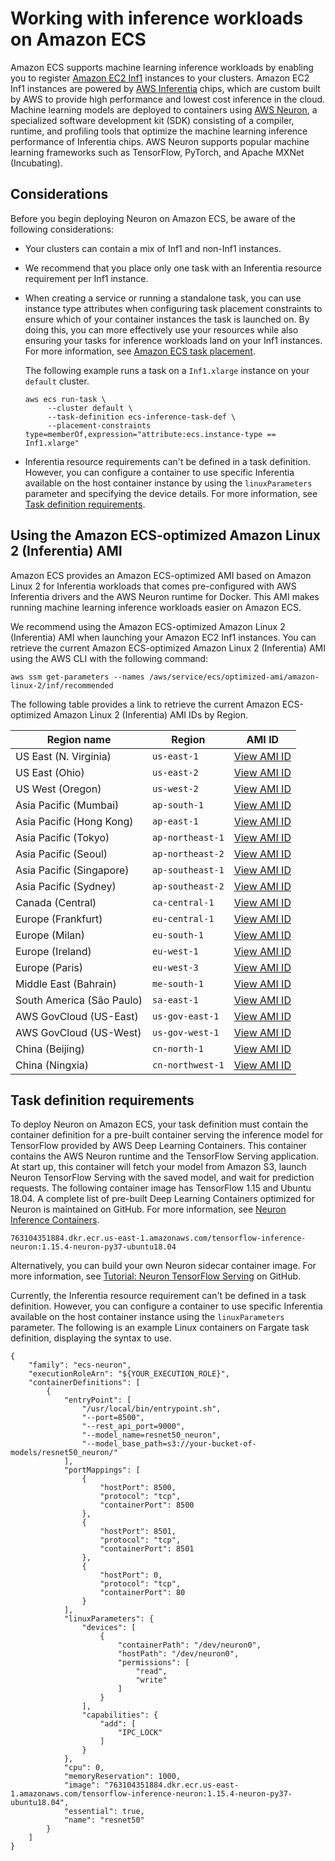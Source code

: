 # Working with inference workloads on Amazon ECS<a name="ecs-inference"></a>

Amazon ECS supports machine learning inference workloads by enabling you to register [Amazon EC2 Inf1](http://aws.amazon.com/ec2/instance-types/inf1/) instances to your clusters\. Amazon EC2 Inf1 instances are powered by [AWS Inferentia](http://aws.amazon.com/machine-learning/inferentia/) chips, which are custom built by AWS to provide high performance and lowest cost inference in the cloud\. Machine learning models are deployed to containers using [AWS Neuron](http://aws.amazon.com/machine-learning/neuron/), a specialized software development kit \(SDK\) consisting of a compiler, runtime, and profiling tools that optimize the machine learning inference performance of Inferentia chips\. AWS Neuron supports popular machine learning frameworks such as TensorFlow, PyTorch, and Apache MXNet \(Incubating\)\.

## Considerations<a name="ecs-inference-considerations"></a>

Before you begin deploying Neuron on Amazon ECS, be aware of the following considerations:
+ Your clusters can contain a mix of Inf1 and non\-Inf1 instances\.
+ We recommend that you place only one task with an Inferentia resource requirement per Inf1 instance\.
+ When creating a service or running a standalone task, you can use instance type attributes when configuring task placement constraints to ensure which of your container instances the task is launched on\. By doing this, you can more effectively use your resources while also ensuring your tasks for inference workloads land on your Inf1 instances\. For more information, see [Amazon ECS task placement](task-placement.md)\.

  The following example runs a task on a `Inf1.xlarge` instance on your `default` cluster\.

  ```
  aws ecs run-task \
       --cluster default \
       --task-definition ecs-inference-task-def \
       --placement-constraints type=memberOf,expression="attribute:ecs.instance-type == Inf1.xlarge"
  ```
+ Inferentia resource requirements can't be defined in a task definition\. However, you can configure a container to use specific Inferentia available on the host container instance by using the `linuxParameters` parameter and specifying the device details\. For more information, see [Task definition requirements](#ecs-inference-requirements)\.

## Using the Amazon ECS\-optimized Amazon Linux 2 \(Inferentia\) AMI<a name="ecs-inference-ami"></a>

Amazon ECS provides an Amazon ECS\-optimized AMI based on Amazon Linux 2 for Inferentia workloads that comes pre\-configured with AWS Inferentia drivers and the AWS Neuron runtime for Docker\. This AMI makes running machine learning inference workloads easier on Amazon ECS\.

We recommend using the Amazon ECS\-optimized Amazon Linux 2 \(Inferentia\) AMI when launching your Amazon EC2 Inf1 instances\. You can retrieve the current Amazon ECS\-optimized Amazon Linux 2 \(Inferentia\) AMI using the AWS CLI with the following command:

```
aws ssm get-parameters --names /aws/service/ecs/optimized-ami/amazon-linux-2/inf/recommended
```

The following table provides a link to retrieve the current Amazon ECS\-optimized Amazon Linux 2 \(Inferentia\) AMI IDs by Region\.


|  Region name  |  Region  |  AMI ID  | 
| --- | --- | --- | 
|  US East \(N\. Virginia\)  |  `us-east-1`  |  [View AMI ID](https://us-east-1.console.aws.amazon.com/systems-manager/parameters/aws/service/ecs/optimized-ami/amazon-linux-2/inf/recommended/image_id/description?region=us-east-1#)  | 
|  US East \(Ohio\)  |  `us-east-2`  |  [View AMI ID](https://us-east-2.console.aws.amazon.com/systems-manager/parameters/aws/service/ecs/optimized-ami/amazon-linux-2/inf/recommended/image_id/description?region=us-east-2#)  | 
|  US West \(Oregon\)  |  `us-west-2`  |  [View AMI ID](https://us-west-2.console.aws.amazon.com/systems-manager/parameters/aws/service/ecs/optimized-ami/amazon-linux-2/inf/recommended/image_id/description?region=us-west-2#)  | 
|  Asia Pacific \(Mumbai\)  |  `ap-south-1`  |  [View AMI ID](https://ap-south-1.console.aws.amazon.com/systems-manager/parameters/aws/service/ecs/optimized-ami/amazon-linux-2/inf/recommended/image_id/description?region=ap-south-1#)  | 
|  Asia Pacific \(Hong Kong\)  |  `ap-east-1`  |  [View AMI ID](https://ap-east-1.console.aws.amazon.com/systems-manager/parameters/aws/service/ecs/optimized-ami/amazon-linux-2/inf/recommended/image_id/description?region=ap-east-1#)  | 
|  Asia Pacific \(Tokyo\)  |  `ap-northeast-1`  |  [View AMI ID](https://ap-northeast-1.console.aws.amazon.com/systems-manager/parameters/aws/service/ecs/optimized-ami/amazon-linux-2/inf/recommended/image_id/description?region=ap-northeast-1#)  | 
|  Asia Pacific \(Seoul\)  |  `ap-northeast-2`  |  [View AMI ID](https://ap-northeast-2.console.aws.amazon.com/systems-manager/parameters/aws/service/ecs/optimized-ami/amazon-linux-2/inf/recommended/image_id/description?region=ap-northeast-2#)  | 
|  Asia Pacific \(Singapore\)  |  `ap-southeast-1`  |  [View AMI ID](https://ap-southeast-1.console.aws.amazon.com/systems-manager/parameters/aws/service/ecs/optimized-ami/amazon-linux-2/inf/recommended/image_id/description?region=ap-southeast-1#)  | 
|  Asia Pacific \(Sydney\)  |  `ap-southeast-2`  |  [View AMI ID](https://ap-southeast-2.console.aws.amazon.com/systems-manager/parameters/aws/service/ecs/optimized-ami/amazon-linux-2/inf/recommended/image_id/description?region=ap-southeast-2#)  | 
|  Canada \(Central\)  |  `ca-central-1`  |  [View AMI ID](https://ca-central-1.console.aws.amazon.com/systems-manager/parameters/aws/service/ecs/optimized-ami/amazon-linux-2/inf/recommended/image_id/description?region=ca-central-1#)  | 
|  Europe \(Frankfurt\)  |  `eu-central-1`  |  [View AMI ID](https://eu-central-1.console.aws.amazon.com/systems-manager/parameters/aws/service/ecs/optimized-ami/amazon-linux-2/inf/recommended/image_id/description?region=eu-central-1#)  | 
|  Europe \(Milan\)  |  `eu-south-1`  |  [View AMI ID](https://eu-south-1.console.aws.amazon.com/systems-manager/parameters/aws/service/ecs/optimized-ami/amazon-linux-2/inf/recommended/image_id/description?region=eu-south-1#)  | 
|  Europe \(Ireland\)  |  `eu-west-1`  |  [View AMI ID](https://eu-west-1.console.aws.amazon.com/systems-manager/parameters/aws/service/ecs/optimized-ami/amazon-linux-2/inf/recommended/image_id/description?region=eu-west-1#)  | 
|  Europe \(Paris\)  |  `eu-west-3`  |  [View AMI ID](https://eu-west-3.console.aws.amazon.com/systems-manager/parameters/aws/service/ecs/optimized-ami/amazon-linux-2/inf/recommended/image_id/description?region=eu-west-3#)  | 
|  Middle East \(Bahrain\)  |  `me-south-1`  |  [View AMI ID](https://me-south-1.console.aws.amazon.com/systems-manager/parameters/aws/service/ecs/optimized-ami/amazon-linux-2/inf/recommended/image_id/description?region=me-south-1#)  | 
|  South America \(São Paulo\)  |  `sa-east-1`  |  [View AMI ID](https://sa-east-1.console.aws.amazon.com/systems-manager/parameters/aws/service/ecs/optimized-ami/amazon-linux-2/inf/recommended/image_id/description?region=sa-east-1#)  | 
|  AWS GovCloud \(US\-East\)  | `us-gov-east-1` |  [View AMI ID](https://us-gov-east-1.console.amazonaws-us-gov.com/systems-manager/parameters/aws/service/ecs/optimized-ami/amazon-linux-2/inf/recommended/image_id/description?region=us-gov-east-1#)  | 
|  AWS GovCloud \(US\-West\)  | `us-gov-west-1` |  [View AMI ID](https://us-gov-west-1.console.amazonaws-us-gov.com/systems-manager/parameters/aws/service/ecs/optimized-ami/amazon-linux-2/inf/recommended/image_id/description?region=us-gov-west-1#)  | 
|  China \(Beijing\)  |  `cn-north-1`  |  [View AMI ID](https://cn-north-1.console.amazonaws.cn/systems-manager/parameters/aws/service/ecs/optimized-ami/amazon-linux-2/inf/recommended/image_id/description?region=cn-north-1#)  | 
|  China \(Ningxia\)  |  `cn-northwest-1`  |  [View AMI ID](https://cn-northwest-1.console.amazonaws.cn/systems-manager/parameters/aws/service/ecs/optimized-ami/amazon-linux-2/inf/recommended/image_id/description?region=cn-northwest-1#)  | 

## Task definition requirements<a name="ecs-inference-requirements"></a>

To deploy Neuron on Amazon ECS, your task definition must contain the container definition for a pre\-built container serving the inference model for TensorFlow provided by AWS Deep Learning Containers\. This container contains the AWS Neuron runtime and the TensorFlow Serving application\. At start up, this container will fetch your model from Amazon S3, launch Neuron TensorFlow Serving with the saved model, and wait for prediction requests\. The following container image has TensorFlow 1\.15 and Ubuntu 18\.04\. A complete list of pre\-built Deep Learning Containers optimized for Neuron is maintained on GitHub\. For more information, see [Neuron Inference Containers](https://github.com/aws/deep-learning-containers/blob/master/available_images.md#neuron-inference-containers)\.

```
763104351884.dkr.ecr.us-east-1.amazonaws.com/tensorflow-inference-neuron:1.15.4-neuron-py37-ubuntu18.04
```

Alternatively, you can build your own Neuron sidecar container image\. For more information, see [Tutorial: Neuron TensorFlow Serving](https://github.com/aws/aws-neuron-sdk/blob/master/neuron-guide/neuron-frameworks/tensorflow-neuron/tutorials/tensorflow-tutorial-setup.rst) on GitHub\.

Currently, the Inferentia resource requirement can't be defined in a task definition\. However, you can configure a container to use specific Inferentia available on the host container instance using the `linuxParameters` parameter\. The following is an example Linux containers on Fargate task definition, displaying the syntax to use\.

```
{
    "family": "ecs-neuron",
    "executionRoleArn": "${YOUR_EXECUTION_ROLE}",
    "containerDefinitions": [
        {
            "entryPoint": [
                "/usr/local/bin/entrypoint.sh",
                "--port=8500",
                "--rest_api_port=9000",
                "--model_name=resnet50_neuron",
                "--model_base_path=s3://your-bucket-of-models/resnet50_neuron/"
            ],
            "portMappings": [
                {
                    "hostPort": 8500,
                    "protocol": "tcp",
                    "containerPort": 8500
                },
                {
                    "hostPort": 8501,
                    "protocol": "tcp",
                    "containerPort": 8501
                },
                {
                    "hostPort": 0,
                    "protocol": "tcp",
                    "containerPort": 80
                }
            ],
            "linuxParameters": {
                "devices": [
                    {
                        "containerPath": "/dev/neuron0",
                        "hostPath": "/dev/neuron0",
                        "permissions": [
                            "read",
                            "write"
                        ]
                    }
                ],
                "capabilities": {
                    "add": [
                        "IPC_LOCK"
                    ]
                }
            },
            "cpu": 0,
            "memoryReservation": 1000,
            "image": "763104351884.dkr.ecr.us-east-1.amazonaws.com/tensorflow-inference-neuron:1.15.4-neuron-py37-ubuntu18.04",
            "essential": true,
            "name": "resnet50"
        }
    ]
}
```
